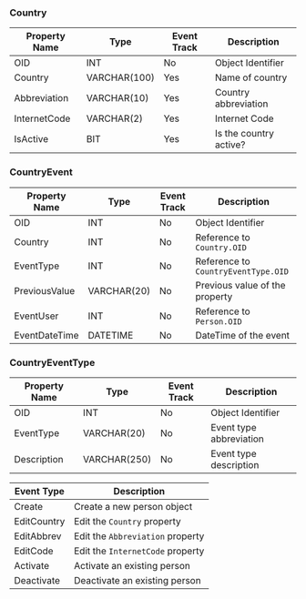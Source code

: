 ### Country

Property Name | Type | Event Track | Description
--------------|------|-------------|------------
OID           | INT          | No  | Object Identifier
Country       | VARCHAR(100) | Yes | Name of country
Abbreviation  | VARCHAR(10)  | Yes | Country abbreviation
InternetCode  | VARCHAR(2)   | Yes | Internet Code
IsActive      | BIT          | Yes | Is the country active?

### CountryEvent

Property Name | Type | Event Track | Description
--------------|------|-------------|------------
OID           | INT         | No   | Object Identifier
Country       | INT         | No   | Reference to `Country.OID`
EventType     | INT         | No   | Reference to `CountryEventType.OID`
PreviousValue | VARCHAR(20) | No   | Previous value of the property
EventUser     | INT         | No   | Reference to `Person.OID`
EventDateTime | DATETIME    | No   | DateTime of the event

### CountryEventType

Property Name | Type | Event Track | Description
--------------|------|-------------|------------
OID           | INT  | No          | Object Identifier
EventType     | VARCHAR(20)  | No  | Event type abbreviation
Description   | VARCHAR(250) | No  | Event type description

| Event Type | Description |
|------------|-------------|
| Create      | Create a new person object |
| EditCountry | Edit the `Country` property | 
| EditAbbrev  | Edit the `Abbreviation` property |
| EditCode    | Edit the `InternetCode` property |
| Activate    | Activate an existing person | 
| Deactivate  | Deactivate an existing person |
